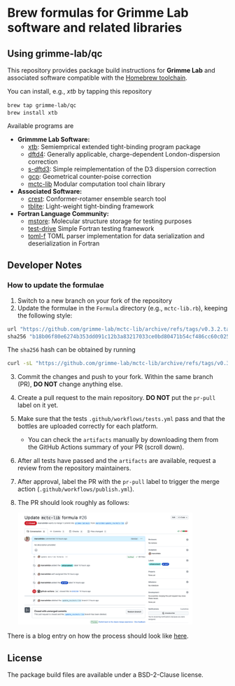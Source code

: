 # Brew formulas for Grimme Lab software and related libraries

## Using grimme-lab/qc

This repository provides package build instructions for **Grimme Lab** and associated software compatible with the [Homebrew toolchain](https://brew.sh).

You can install, e.g., *xtb* by tapping this repository

```brew tap grimme-lab/qc```\
```brew install xtb```

Available programs are

- **Grimmme Lab Software:**
  - [xtb](https://github.com/grimme-lab/xtb):
    Semiemprical extended tight-binding program package
  - [dftd4](https://github.com/dftd4/dftd4):
    Generally applicable, charge-dependent London-dispersion correction
  - [s-dftd3](https://github.com/dftd3/simple-dftd3):
    Simple reimplementation of the D3 dispersion correction
  - [gcp](https://github.com/grimme-lab/gcp):
    Geometrical counter-poise correction
  - [mctc-lib](https://github.com/grimme-lab/mctc-lib)
    Modular computation tool chain library
- **Associated Software:**
  - [crest](https://github.com/crest-lab/crest):
    Conformer-rotamer ensemble search tool
  - [tblite](https://github.com/tblite/tblite):
    Light-weight tight-binding framework
- **Fortran Language Community:**
  - [mstore](https://github.com/grimme-lab/mstore):
    Molecular structure storage for testing purposes
  - [test-drive](https://github.com/fortran-lang/test-drive)
    Simple Fortran testing framework
  - [toml-f](https://github.com/toml-f/toml-f)
    TOML parser implementation for data serialization and deserialization in Fortran

## Developer Notes

### How to update the formulae

1. Switch to a new branch on your fork of the repository
2. Update the formulae in the `Formula` directory (e.g., `mctc-lib.rb`), keeping the following style:

```ruby
url "https://github.com/grimme-lab/mctc-lib/archive/refs/tags/v0.3.2.tar.gz"
sha256 "b18b06f80e6274b353dd091c12b3a83217033ce0bd80471b54cf486cc60c0251"
```
The `sha256` hash can be obtained by running
```sh
curl -sL "https://github.com/grimme-lab/mctc-lib/archive/refs/tags/v0.3.2.tar.gz" | shasum -a 256 | cut -d " " -f 1
```

3. Commit the changes and push to your fork. Within the same branch (PR), **DO NOT** change anything else.
4. Create a pull request to the main repository. **DO NOT** put the `pr-pull` label on it yet.
5. Make sure that the tests `.github/workflows/tests.yml` pass and that the bottles are uploaded correctly for each platform.
   - You can check the `artifacts` manually by downloading them from the GitHub Actions summary of your PR (scroll down).
6. After all tests have passed and the `artifacts` are available, request a review from the repository maintainers.
7. After approval, label the PR with the `pr-pull` label to trigger the merge action (`.github/workflows/publish.yml`).
8. The PR should look roughly as follows:

    <img src="assets/sample-pr.png" width="400" alt="Exemplary pull request." />

There is a blog entry on how the process should look like [here](https://brew.sh/2020/11/18/homebrew-tap-with-bottles-uploaded-to-github-releases/).

## License

The package build files are available under a BSD-2-Clause license.

